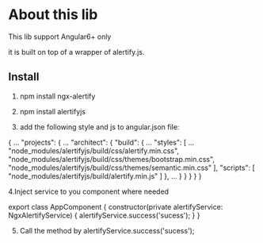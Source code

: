 # About this lib

This lib support Angular6+ only

it is built on top of a wrapper of alertify.js.


## Install

1. npm install ngx-alertify

2. npm install alertifyjs

3. add the following style and js to angular.json file:

{
  ...
  "projects": {
    ...
      "architect": {
        "build": {
          ...
            "styles": [
              ...
              "node_modules/alertifyjs/build/css/alertify.min.css",
              "node_modules/alertifyjs/build/css/themes/bootstrap.min.css",
              "node_modules/alertifyjs/build/css/themes/semantic.min.css"
            ],
            "scripts": [
              "node_modules/alertifyjs/build/alertify.min.js"
            ]
          },
          ...
        }
      }
    }
  }
}

4.Inject service to you component where needed

export class AppComponent {
  constructor(private alertifyService: NgxAlertifyService) {
    alertifyService.success('sucess');
  }
}

5. Call the method by 
   alertifyService.success('sucess');
